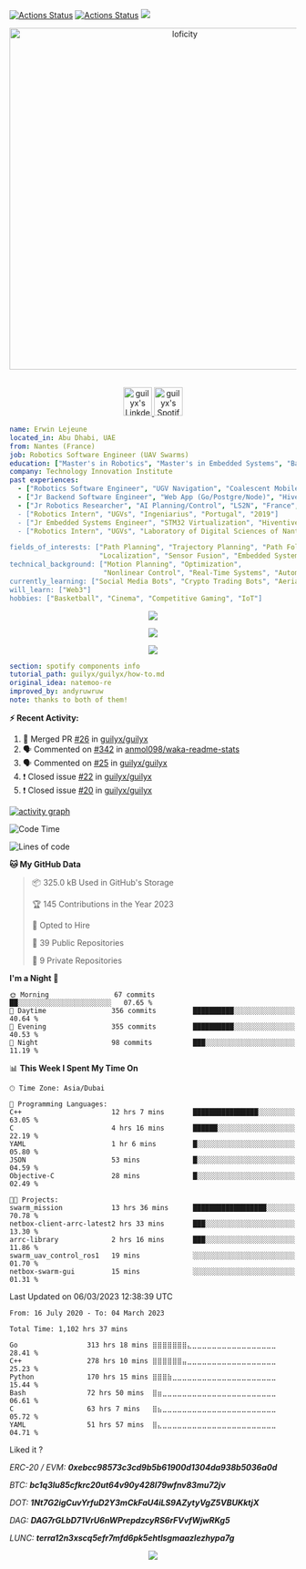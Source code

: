 [![Actions Status](https://github.com/guilyx/guilyx/workflows/wakatime-stats/badge.svg)](https://github.com/guilyx/guilyx/actions)
[![Actions Status](https://github.com/guilyx/guilyx/workflows/update-gh-activity/badge.svg)](https://github.com/guilyx/guilyx/actions)
![](https://visitor-badge.glitch.me/badge?page_id=guilyx.guilyx)

<p align="center">
<img alt="loficity" width="600px" src="https://github.com/HyunCafe/HyunCafe/raw/main/assests/loficity.gif"</img>
</p>

<p align="center">
<br/>
<a href="https://www.linkedin.com/in/erwinlejeune-lkn">
  <img alt="guilyx's LinkdeIN" width="50px" src="https://user-images.githubusercontent.com/43545812/144035037-0f415fc7-9f96-4517-a370-ccc6e78a714b.png" />
</a>
<a href="https://open.spotify.com/user/11147618695?si=zZFn6uAGRLyoU02lsG50GA">
  <img alt="guilyx's Spotify" width="50px" src="https://user-images.githubusercontent.com/43545812/144035120-1ad5169b-91c7-4078-bef9-6a82c733f373.png" />
</a>
<br>
</p>

```yaml
name: Erwin Lejeune
located_in: Abu Dhabi, UAE
from: Nantes (France)
job: Robotics Software Engineer (UAV Swarms)
education: ["Master's in Robotics", "Master's in Embedded Systems", "Bachelor's in Electronics"]
company: Technology Innovation Institute
past experiences: 
  - ["Robotics Software Engineer", "UGV Navigation", "Coalescent Mobile Robotics", "Denmark", "2021-2022"]
  - ["Jr Backend Software Engineer", "Web App (Go/Postgre/Node)", "Hiventive", "Fully Remote", "2020-2021"]
  - ["Jr Robotics Researcher", "AI Planning/Control", "LS2N", "France", "2019-2021]
  - ["Robotics Intern", "UGVs", "Ingeniarius", "Portugal", "2019"]
  - ["Jr Embedded Systems Engineer", "STM32 Virtualization", "Hiventive", "France", "2019"]
  - ["Robotics Intern", "UGVs", "Laboratory of Digital Sciences of Nantes (LS2N)", "France", "2019"]

fields_of_interests: ["Path Planning", "Trajectory Planning", "Path Following", "Behaviour Planning", 
                      "Localization", "Sensor Fusion", "Embedded Systems"]
technical_background: ["Motion Planning", "Optimization", 
                       "Nonlinear Control", "Real-Time Systems", "Automated Planning"]
currently_learning: ["Social Media Bots", "Crypto Trading Bots", "Aerial Robotics"]
will_learn: ["Web3"]
hobbies: ["Basketball", "Cinema", "Competitive Gaming", "IoT"]
```

<p align="center">
  <img alig src="https://github-profile-trophy.vercel.app/?username=guilyx&column=6&rank=SSS,SS,S,AAA,AA,A,B,C" />
</p>

<p align="center">
  <a href="https://guilyx.vercel.app/api/now-playing">
    <img src="https://guilyx.vercel.app/api/now-playing">
  </a>
</p>

<p align="center">
  <img src="https://guilyx.vercel.app/api/top-played">
</p>
 
```yaml
section: spotify components info
tutorial_path: guilyx/guilyx/how-to.md
original_idea: natemoo-re
improved_by: andyruwruw
note: thanks to both of them!
```


**:zap: Recent Activity:**

<!--START_SECTION:activity-->
1. 🎉 Merged PR [#26](https://github.com/guilyx/guilyx/pull/26) in [guilyx/guilyx](https://github.com/guilyx/guilyx)
2. 🗣 Commented on [#342](https://github.com/anmol098/waka-readme-stats/issues/342) in [anmol098/waka-readme-stats](https://github.com/anmol098/waka-readme-stats)
3. 🗣 Commented on [#25](https://github.com/guilyx/guilyx/issues/25) in [guilyx/guilyx](https://github.com/guilyx/guilyx)
4. ❗️ Closed issue [#22](https://github.com/guilyx/guilyx/issues/22) in [guilyx/guilyx](https://github.com/guilyx/guilyx)
5. ❗️ Closed issue [#20](https://github.com/guilyx/guilyx/issues/20) in [guilyx/guilyx](https://github.com/guilyx/guilyx)
<!--END_SECTION:activity-->

[![activity graph](https://activity-graph.herokuapp.com/graph?username=guilyx&custom_title=Erwin's%20activity%20graph&theme=github-light&hide_border=true)](https://github.com/ashutosh00710/github-readme-activity-graph)

<!--START_SECTION:waka-->
![Code Time](http://img.shields.io/badge/Code%20Time-1%2C102%20hrs%2037%20mins-blue)

![Lines of code](https://img.shields.io/badge/From%20Hello%20World%20I%27ve%20Written-504.7%20thousand%20lines%20of%20code-blue)

**🐱 My GitHub Data** 

> 📦 325.0 kB Used in GitHub's Storage 
 > 
> 🏆 145 Contributions in the Year 2023
 > 
> 💼 Opted to Hire
 > 
> 📜 39 Public Repositories 
 > 
> 🔑 9 Private Repositories 
 > 
**I'm a Night 🦉** 

```text
🌞 Morning                67 commits          ██░░░░░░░░░░░░░░░░░░░░░░░   07.65 % 
🌆 Daytime                356 commits         ██████████░░░░░░░░░░░░░░░   40.64 % 
🌃 Evening                355 commits         ██████████░░░░░░░░░░░░░░░   40.53 % 
🌙 Night                  98 commits          ███░░░░░░░░░░░░░░░░░░░░░░   11.19 % 
```


📊 **This Week I Spent My Time On** 

```text
🕑︎ Time Zone: Asia/Dubai

💬 Programming Languages: 
C++                      12 hrs 7 mins       ████████████████░░░░░░░░░   63.05 % 
C                        4 hrs 16 mins       ██████░░░░░░░░░░░░░░░░░░░   22.19 % 
YAML                     1 hr 6 mins         █░░░░░░░░░░░░░░░░░░░░░░░░   05.80 % 
JSON                     53 mins             █░░░░░░░░░░░░░░░░░░░░░░░░   04.59 % 
Objective-C              28 mins             █░░░░░░░░░░░░░░░░░░░░░░░░   02.49 % 

🐱‍💻 Projects: 
swarm_mission            13 hrs 36 mins      ██████████████████░░░░░░░   70.78 % 
netbox-client-arrc-latest2 hrs 33 mins       ███░░░░░░░░░░░░░░░░░░░░░░   13.30 % 
arrc-library             2 hrs 16 mins       ███░░░░░░░░░░░░░░░░░░░░░░   11.86 % 
swarm_uav_control_ros1   19 mins             ░░░░░░░░░░░░░░░░░░░░░░░░░   01.70 % 
netbox-swarm-gui         15 mins             ░░░░░░░░░░░░░░░░░░░░░░░░░   01.31 % 
```


 Last Updated on 06/03/2023 12:38:39 UTC
<!--END_SECTION:waka-->

<!--START_SECTION:waka-simple-->

```text
From: 16 July 2020 - To: 04 March 2023

Total Time: 1,102 hrs 37 mins

Go                 313 hrs 18 mins ⣿⣿⣿⣿⣿⣿⣿⣄⣀⣀⣀⣀⣀⣀⣀⣀⣀⣀⣀⣀⣀⣀⣀⣀⣀   28.41 %
C++                278 hrs 10 mins ⣿⣿⣿⣿⣿⣿⣤⣀⣀⣀⣀⣀⣀⣀⣀⣀⣀⣀⣀⣀⣀⣀⣀⣀⣀   25.23 %
Python             170 hrs 15 mins ⣿⣿⣿⣷⣀⣀⣀⣀⣀⣀⣀⣀⣀⣀⣀⣀⣀⣀⣀⣀⣀⣀⣀⣀⣀   15.44 %
Bash               72 hrs 50 mins  ⣿⣶⣀⣀⣀⣀⣀⣀⣀⣀⣀⣀⣀⣀⣀⣀⣀⣀⣀⣀⣀⣀⣀⣀⣀   06.61 %
C                  63 hrs 7 mins   ⣿⣦⣀⣀⣀⣀⣀⣀⣀⣀⣀⣀⣀⣀⣀⣀⣀⣀⣀⣀⣀⣀⣀⣀⣀   05.72 %
YAML               51 hrs 57 mins  ⣿⣄⣀⣀⣀⣀⣀⣀⣀⣀⣀⣀⣀⣀⣀⣀⣀⣀⣀⣀⣀⣀⣀⣀⣀   04.71 %
```

<!--END_SECTION:waka-simple-->

Liked it ?

*ERC-20 / EVM: **0xebcc98573c3cd9b5b61900d1304da938b5036a0d***

*BTC: **bc1q3lu85cfkrc20ut64v90y428l79wfnv83mu72jv***

*DOT: **1Nt7G2igCuvYrfuD2Y3mCkFaU4iLS9AZytyVgZ5VBUKktjX***

*DAG: **DAG7rGLbD71VrU6nWPrepdzcyRS6rFVvfWjwRKg5***

*LUNC: **terra12n3xscq5efr7mfd6pk5ehtlsgmaazlezhypa7g***

<p align="center">
  <img src="https://capsule-render.vercel.app/api?type=waving&color=gradient&height=60&section=footer"/>
</p>
